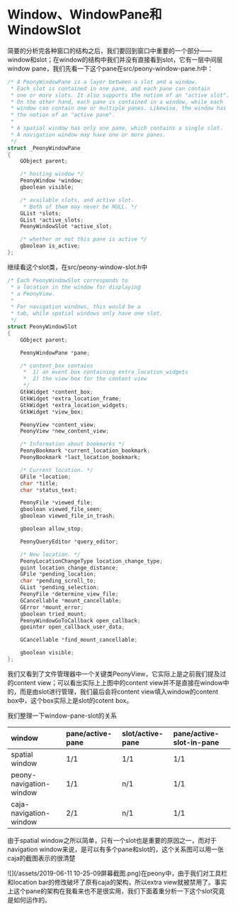 # Window、WindowPane和WindowSlot

简要的分析完各种窗口的结构之后，我们要回到窗口中重要的一个部分——window和slot；在window的结构中我们并没有直接看到slot，它有一层中间层window pane，我们先看一下这个pane在src/peony-window-pane.h中：

```c
/* A PeonyWindowPane is a layer between a slot and a window.
 * Each slot is contained in one pane, and each pane can contain
 * one or more slots. It also supports the notion of an "active slot".
 * On the other hand, each pane is contained in a window, while each
 * window can contain one or multiple panes. Likewise, the window has
 * the notion of an "active pane".
 *
 * A spatial window has only one pane, which contains a single slot.
 * A navigation window may have one or more panes.
 */
struct _PeonyWindowPane
{
    GObject parent;

    /* hosting window */
    PeonyWindow *window;
    gboolean visible;

    /* available slots, and active slot.
     * Both of them may never be NULL. */
    GList *slots;
    GList *active_slots;
    PeonyWindowSlot *active_slot;

    /* whether or not this pane is active */
    gboolean is_active;
};
```

继续看这个slot类，在src/peony-window-slot.h中

```c
/* Each PeonyWindowSlot corresponds to
 * a location in the window for displaying
 * a PeonyView.
 *
 * For navigation windows, this would be a
 * tab, while spatial windows only have one slot.
 */
struct PeonyWindowSlot
{
    GObject parent;

    PeonyWindowPane *pane;

    /* content_box contains
     *  1) an event box containing extra_location_widgets
     *  2) the view box for the content view
     */
    GtkWidget *content_box;
    GtkWidget *extra_location_frame;
    GtkWidget *extra_location_widgets;
    GtkWidget *view_box;

    PeonyView *content_view;
    PeonyView *new_content_view;

    /* Information about bookmarks */
    PeonyBookmark *current_location_bookmark;
    PeonyBookmark *last_location_bookmark;

    /* Current location. */
    GFile *location;
    char *title;
    char *status_text;

    PeonyFile *viewed_file;
    gboolean viewed_file_seen;
    gboolean viewed_file_in_trash;

    gboolean allow_stop;

    PeonyQueryEditor *query_editor;

    /* New location. */
    PeonyLocationChangeType location_change_type;
    guint location_change_distance;
    GFile *pending_location;
    char *pending_scroll_to;
    GList *pending_selection;
    PeonyFile *determine_view_file;
    GCancellable *mount_cancellable;
    GError *mount_error;
    gboolean tried_mount;
    PeonyWindowGoToCallback open_callback;
    gpointer open_callback_user_data;

    GCancellable *find_mount_cancellable;

    gboolean visible;
};
```

我们又看到了文件管理器中一个关键类PeonyView，它实际上是之前我们提及过的content view；可以看出实际上上图中的content view并不是直接在window中的，而是由slot进行管理，我们最后会将content view填入window的content box中，这个box实际上是slot的cotent box。

我们整理一下window-pane-slot的关系

| window | pane/active-pane | slot/active-pane | pane/active-slot-in-pane |
| :--- | :--- | :--- | :--- |
| spatial window | 1/1 | 1/1 | 1/1 |
| peony-navigation-window | 1/1 | n/1 | 1/1 |
| caja-navigation-window | 2/1 | n/1 | 1/1 |

由于spatial window之所以简单，只有一个slot也是重要的原因之一，而对于navigation window来说，是可以有多个pane和slot的，这个关系图可以用一张caja的截图表示的很清楚

![](/assets/2019-06-11 10-25-09屏幕截图.png)在peony中，由于我们对工具栏和location bar的修改破坏了原有caja的架构，所以extra view就被禁用了。事实上这个pane的架构在我看来也不是很实用，我们下面着重分析一下这个slot究竟是如何运作的。

